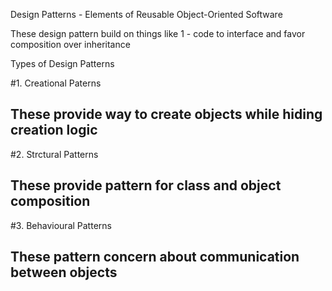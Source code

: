 Design Patterns - Elements of Reusable Object-Oriented Software

These design pattern build on things
like 1 - code to interface and favor composition over inheritance

Types of Design Patterns

#1. Creational Paterns
## These provide way to create objects while hiding creation logic
#2. Strctural Patterns
## These provide pattern for class and object composition
#3. Behavioural Patterns
## These pattern concern about communication between objects